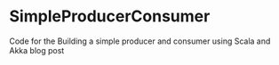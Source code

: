 # SimpleProducerConsumer
Code for the Building a simple producer and consumer using Scala and Akka blog post
